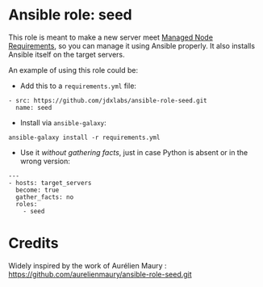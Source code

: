 # Ansible role: seed

This role is meant to make a new server meet [Managed Node Requirements](http://docs.ansible.com/ansible/intro_installation.html#managed-node-requirements),
so you can manage it using Ansible properly. It also installs Ansible itself on the target servers.

An example of using this role could be:
* Add this to a `requirements.yml` file:
```
- src: https://github.com/jdxlabs/ansible-role-seed.git
  name: seed
```
* Install via `ansible-galaxy`:
```
ansible-galaxy install -r requirements.yml
```
* Use it *without gathering facts*, just in case Python is absent or in the wrong version:
```
---
- hosts: target_servers
  become: true
  gather_facts: no
  roles:
    - seed
```

# Credits
Widely inspired by the work of Aurélien Maury :  
https://github.com/aurelienmaury/ansible-role-seed.git  
